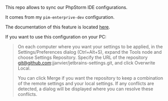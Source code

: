 This repo allows to sync our PhpStorm IDE configurations.
 
It comes from my `pim-enterprive-dev` configuration.

The documentation of this feature is located [here](https://www.jetbrains.com/help/idea/sharing-your-ide-settings.html#settings-repository).

If you want to use this configuration on your PC:

> On each computer where you want your settings to be applied, in the Settings/Preferences dialog (Ctrl+Alt+S), expand the Tools node and choose Settings Repository. Specify the URL of the repository git@github.com:jjanvier/jetbrains-settings.git, and click Overwrite Local.
>
> You can click Merge if you want the repository to keep a combination of the remote settings and your local settings. If any conflicts are detected, a dialog will be displayed where you can resolve these conflicts.
